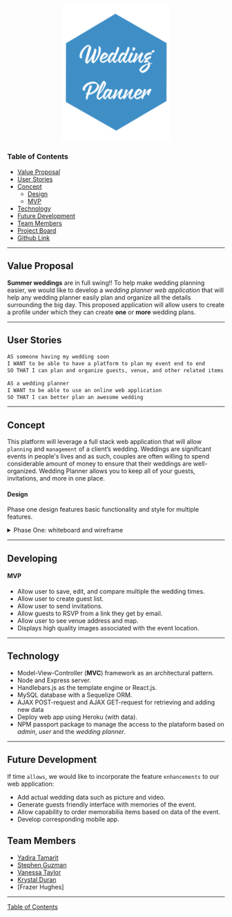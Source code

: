   <div align="center">
  <br>
  <img src="assets\imgs\readme\logo.png" alt="wedding planner logo" width="250">
  <br>
  </div>

### Table of Contents

- [Value Proposal](#value-proposal)
- [User Stories](#user-stories)
- [Concept](#concept)
  - [Design](#design)
  - [MVP](#mvp)
- [Technology](#technology)
- [Future Development](#future-development)
- [Team Members](#team-members)
- [Project Board](https://github.com/wedding-planner-app/wedding-planner/projects/1)
- [Github Link](https://github.com/wedding-planner-app/wedding-planner)

---

## Value Proposal

**Summer weddings** are in full swing!! To help make wedding planning easier, we would like to develop a _wedding planner web application_ that will help any wedding planner easily plan and organize all the details surrounding the big day. This proposed application will allow users to create a profile under which they can create **one** or **more** wedding plans.

---

## User Stories

```
AS someone having my wedding soon
I WANT to be able to have a platform to plan my event end to end
SO THAT I can plan and organize guests, venue, and other related items
```

```
AS a wedding planner
I WANT to be able to use an online web application
SO THAT I can better plan an awesome wedding
```

---

## Concept

This platform will leverage a full stack web application that will allow `planning` and `management` of a client’s wedding. Weddings are significant events in people's lives and as such, couples are often willing to spend considerable amount of money to ensure that their weddings are well-organized. Wedding Planner allows you to keep all of your guests, invitations, and more in one place.

#### Design

Phase one design features basic functionality and style for multiple features.

<details>
<summary>Phase One: whiteboard and wireframe </summary>
<img src="assets\imgs\readme\wireframe1.png">
</details>

---

## Developing

#### MVP

- Allow user to save, edit, and compare multiple the wedding times.
- Allow user to create guest list.
- Allow user to send invitations.
- Allow guests to RSVP from a link they get by email.
- Allow user to see venue address and map.
- Displays high quality images associated with the event location.

---

## Technology

- Model-View-Controller (**MVC**) framework as an architectural pattern.
- Node and Express server.
- Handlebars.js as the template engine or React.js.
- MySQL database with a Sequelize ORM.
- AJAX POST-request and AJAX GET-request for retrieving and adding new data
- Deploy web app using Heroku (with data).
- NPM passport package to manage the access to the plataform based on _admin_, _user_ and the _wedding planner_.

---

## Future Development

If time `allows`, we would like to incorporate the feature `enhancements` to our web application:

- Add actual wedding data such as picture and video.
- Generate guests friendly interface with memories of the event.
- Allow capability to order memorabilia items based on data of the event.
- Develop corresponding mobile app.

## Team Members

- [Yadira Tamarit](https://github.com/ystamaritq)
- [Stephen Guzman](https://github.com/steveo9219)
- [Vanessa Taylor](https://github.com/vantaylo)
- [Krystal Duran](https://github.com/KEDuran)
- [Frazer Hughes]

---

[Table of Contents](#table-of-contents)
